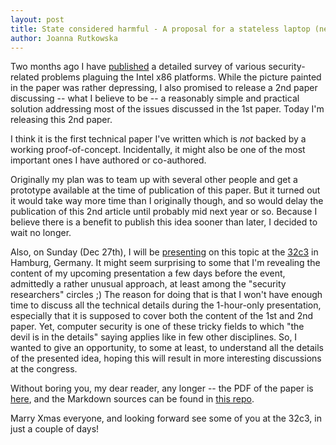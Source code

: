 ```yaml
---
layout: post
title: State considered harmful - A proposal for a stateless laptop (new paper)
author: Joanna Rutkowska
---
```


Two months ago I have [published][x86_harmful_post] a detailed survey of various
security-related problems plaguing the Intel x86 platforms. While the picture
painted in the paper was rather depressing, I also promised to release a 2nd
paper discussing -- what I believe to be -- a reasonably simple and practical
solution addressing most of the issues discussed in the 1st paper. Today I'm
releasing this 2nd paper.

I think it is the first technical paper I've written which is _not_ backed by a
working proof-of-concept. Incidentally, it might also be one of the most
important ones I have authored or co-authored.

Originally my plan was to team up with several other people and get a prototype
available at the time of publication of this paper. But it turned out it would
take way more time than I originally though, and so would delay the publication
of this 2nd article until probably mid next year or so. Because I believe there
is a benefit to publish this idea sooner than later, I decided to wait no
longer.

Also, on Sunday (Dec 27th), I will be [presenting][32c3_presentation] on this
topic at the [32c3][32c3] in Hamburg, Germany. It might seem surprising to some
that I'm revealing the content of my upcoming presentation a few days before the
event, admittedly a rather unusual approach, at least among the "security
researchers" circles ;) The reason for doing that is that I won't have enough
time to discuss all the technical details during the 1-hour-only presentation,
especially that it is supposed to cover both the content of the 1st and 2nd
paper.  Yet, computer security is one of these tricky fields to which "the devil
is in the details" saying applies like in few other disciplines. So, I wanted to
give an opportunity, to some at least, to understand all the details of the
presented idea, hoping this will result in more interesting discussions at the
congress.

Without boring you, my dear reader, any longer -- the PDF of the paper is
[here][state_harmful_pdf], and the Markdown sources can be found in [this
repo][state_harmful_gh].

Marry Xmas everyone, and looking forward see some of you at the 32c3, in just a
couple of days!

[x86_harmful_post]:     http://blog.invisiblethings.org/2015/10/27/x86_harmful.html
[32c3_presentation]:    https://events.ccc.de/congress/2015/Fahrplan/events/7352.html
[32c3]:                 https://events.ccc.de/congress/2015/wiki/Main_Page
[state_harmful_pdf]:    /papers/2015/state_harmful.pdf
[state_harmful_gh]:     https://github.com/rootkovska/state_harmful
